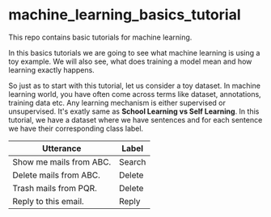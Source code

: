 # machine_learning_basics_tutorial
This repo contains basic tutorials for machine learning.

In this basics tutorials we are going to see what machine learning is using a toy example.
We will also see, what does training a model mean and how learning exactly happens.

So just as to start with this tutorial, let us consider a toy dataset.
In machine learning world, you have often come across terms like dataset, annotations, training data etc.
Any learning mechanism is either supervised or unsupervised. It's exatly same as **School Learning vs Self Learning**.
In this tutorial, we have a dataset where we have sentences and for each sentence we have their corresponding class label.

Utterance | Label
----------|----------
Show me mails from ABC. | Search
Delete mails from ABC.  | Delete
Trash mails from PQR.   | Delete
Reply to this email.    | Reply
